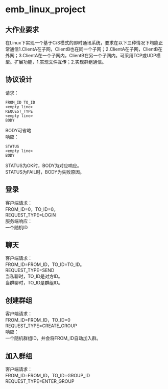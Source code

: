 # emb_linux_project
## 大作业要求
在Linux下实现一个基于C/S模式的即时通讯系统，要求在以下三种情况下均能正常通信1.ClientA在子网，ClientB也在同一个子网；2.ClientA在子网，ClientB在外网；3.ClientA在一个子网内，ClientB在另一个子网内。可采用TCP或UDP模型。扩展功能，1.实现文件互传；2.实现群组通信。

## 协议设计

请求：
```
FROM_ID TO_ID
<empty line>
REQUEST_TYPE
<empty line>
BODY
```
BODY可省略 \
响应：
```
STATUS
<empty line>
BODY
```
STATUS为OK时，BODY为对应响应。 \
STATUS为FAIL时，BODY为失败原因。 
## 登录
客户端请求：\
FROM_ID=0，TO_ID=0。 \
REQUEST_TYPE=LOGIN \
服务端响应： \
一个随机ID 

## 聊天
客户端请求： \
FROM_ID=FROM_ID，TO_ID=TO_ID。 \
REQUEST_TYPE=SEND \
当私聊时，TO_ID是对方ID。 \
当群聊时，TO_ID是群组ID。 

## 创建群组
客户端请求： \
FROM_ID=FROM_ID，TO_ID=0 \
REQUEST_TYPE=CREATE_GROUP \
响应： \
一个随机群组ID，并会将FROM_ID自动加入群。 

## 加入群组
客户端请求： \
FROM_ID=FROM_ID，TO_ID=GROUP_ID \
REQUEST_TYPE=ENTER_GROUP 

